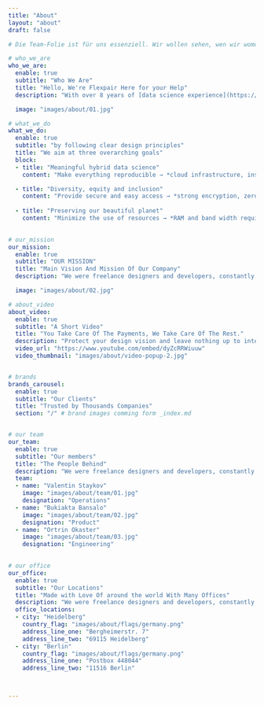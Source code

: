```yaml
---
title: "About"
layout: "about"
draft: false

# Die Team-Folie ist für uns essenziell. Wir wollen sehen, wen wir womöglich in die CyberLab Community aufnehmen. Diese Folie zeigt die Gründer*innen und die Schlüsselpersonen, die euer Startup voranbringen sollen. Hier ist es wichtig zu zeigen, welche Aufgabenbereiche ihr in eurem Unternehmen habt und dass ihr ein komplementär aufgestelltes Team seid. Wir möchten also kurz und bündig sehen, welche Personen sich zusammengefunden haben, um das Startup zu langfristigen Erfolg zu bringen.

# who_we_are
who_we_are:
  enable: true
  subtitle: "Who We Are"
  title: "Hello, We're Flexpair Here for your Help"
  description: "With over 8 years of [data science experience](https://de.linkedin.com/in/fielenbach) under our belts, we understand that the success of these projects hinges on efficiently sharing work packages between coworkers before jointly delivering them to the client."

  image: "images/about/01.jpg"

# what_we_do
what_we_do:
  enable: true
  subtitle: "by following clear design principles"
  title: "We aim at three overarching goals"
  block:
  - title: "Meaningful hybrid data science"
    content: "Make everything reproducible → *cloud infrastructure, installed software, knowledge transfer"

  - title: "Diversity, equity and inclusion"
    content: "Provide secure and easy access → *strong encryption, zero local install, respect for privacy"
    
  - title: "Preserving our beautiful planet"
    content: "Minimize the use of resources → *RAM and band width requirements, no duplicate hardware"
    

# our_mission
our_mission:
  enable: true
  subtitle: "OUR MISSION"
  title: "Main Vision And Mission Of Our Company"
  description: "We were freelance designers and developers, constantly finding ourselve deep vague feedback. leaving a notes from the sticky note piece ."

  image: "images/about/02.jpg"

# about_video
about_video:
  enable: true
  subtitle: "A Short Video"
  title: "You Take Care Of The Payments, We Take Care Of The Rest."
  description: "Protect your design vision and leave nothing up to interpretation with interaction recipes. Quickly share and access all your team members interactions by using libraries, ensuring consistcy throughout the."
  video_url: "https://www.youtube.com/embed/dyZcRRWiuuw"
  video_thumbnail: "images/about/video-popup-2.jpg"


# brands
brands_carousel:
  enable: true
  subtitle: "Our Clients"
  title: "Trusted by Thousands Companies"
  section: "/" # brand images comming form _index.md


# our team
our_team:
  enable: true
  subtitle: "Our members"
  title: "The People Behind"
  description: "We were freelance designers and developers, constantly finding <br> ourselves deep in vague feedback. This made every client and team"
  team:
  - name: "Valentin Staykov"
    image: "images/about/team/01.jpg"
    designation: "Operations"
  - name: "Bukiakta Bansalo"
    image: "images/about/team/02.jpg"
    designation: "Product"
  - name: "Ortrin Okaster"
    image: "images/about/team/03.jpg"
    designation: "Engineering"

    
# our office
our_office:
  enable: true
  subtitle: "Our Locations"
  title: "Made with Love Of around the world With Many Offices"
  description: "We were freelance designers and developers, constantly finding <br> ourselves deep in vague feedback. This made every client and team"
  office_locations:
  - city: "Heidelberg"
    country_flag: "images/about/flags/germany.png"
    address_line_one: "Bergheimerstr. 7"
    address_line_two: "69115 Heidelberg"
  - city: "Berlin"
    country_flag: "images/about/flags/germany.png"
    address_line_one: "Postbox 448044"
    address_line_two: "11516 Berlin"



---
```


<!-- ### User experience
- Papa um uns Unterlagen für Wipperfliess zu zeigen
- Lea für Stationsversammlung
- Samy Amara
- Werner Merkl => Qt-Grafik
- Selbsthilfebüro für Karaoke-Abend
- Olga Heismann => Agile Coach
- Elisabeth Hirtl => Coworking
- Achim bei der Bahn für Mob Programming
- Cornelia May => Projekt Management
- Claudia Peters
- Natascha Rausch => Juristin
- [Stephan Teiwes](https://www.xing.com/profile/Stephan_Teiwes/cv) => Blogging
- Philipp Nowak und Tonia Nikolova => Mindfulness
- Hans Christian Hochkeppel (Sohn von Jürgen) => Design
- Mathias Rodenstein => Coach

### Technical review
- [Ying Gu](mailto:connygy@gmail.com) zum Demonstrieren Ihrer eigenen App
- [Lukas Camenzind](mailto:me@looke.ch) => IT Security
- [Stefan Lörwald](mailto:stefan.loerwald@gmail.com) => Software-Architektur
- [Christian Hallqvist](mailto:hall@id.ethz.ch) => IT Security
- [Björn Bastian](mailto:bjoernbastian@posteo.de) für CdE-Orga, freie Software
- [Oliver Kalz](https://www.xing.com/profile/Oliver_Kalz/cv) => IT Consulting
- Adrian Ngo => Webentwicklung
- Christophe Serra => IT Security
- [Christian Theel](https://www.linkedin.com/in/the-quantonomic/) => Online-Marketing
- Philipp Wollermann => Google
- [Peter Ziegenhein](mailto:peter.ziegenhein@gmail.com) => High Performance Computing
- [Ana Batanero](https://www.linkedin.com/in/ana-batanero-akerman-56825057/?midToken=AQFlMHtgh8kq9A&trk=eml-email_accept_invite_single_01-hero-2-prof%7Ecta&trkEmail=eml-email_accept_invite_single_01-hero-2-prof%7Ecta-null-6urekz%7Ej59q0f46%7Ez1-null-neptune%2Fprofile%7Evanity%2Eview) => Data Science
- [Thomas Locher](https://www.linkedin.com/in/thomas-locher-b68848102/) => Lead Consultant DevOps at Credit Suisse
- [Benjamin Knecht](mailto:knecht.ben@gmail.com) => Magic Leap
- Jannik Strötgen => Bosch
- Urs Burkhard

### Sales
- Jörg Gerigk => Mentor, excubo AG
- Ralf Anders => Market Intelligence
- [Miriam Godau](https://www.linkedin.com/in/miriamgodau/) => Founder of 42medien
- [Holger Greif](https://www.linkedin.com/in/holgergreif/) =>  COO at swissQuant
- Jürgen Hess
- Sebastian Knecht => Print und Digitalmedien
- Thomas Koch => IT Security and Sales
- Christian Kukuk
- Olaf Lahrsen
- Björn Münstermann
- Ali Özkan
- Henning Rusche
- Dr. Jürgen Schatz
- Dr. Thilo Simon => Fresenius Netcare
- Dr. Peter Strobel
- Georg Weissmüller => SAP
- Michael Fielenbach und Politik
- Prabhash Chaudhary => BlackRock
- Flurin Capaul => Hatte mal bei PwC präsentiert eine ähnliche Lösung
- Chiara Vedaldi => Novartis, Haben zusammen bei PwC Consulting I gemacht
- Ritesh Ramesh => CTO
- Christina Cappenberg => Dezernat für Bildung
- Riva-Melissa Tez => Intel
- Gianfranco Mautone => PwC Schweiz
- Reiko Mito => Investment Banking
- Kaisa Karvonen
 -->
